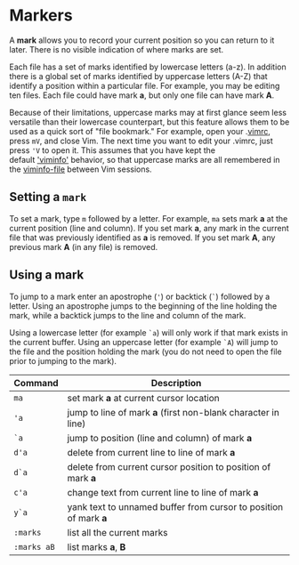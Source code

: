 # Markers


A **mark** allows you to record your current position so you can return to it later. There is no visible indication of where marks are set.

Each file has a set of marks identified by lowercase letters (a-z). In addition there is a global set of marks identified by uppercase letters (A-Z) that identify a position within a particular file. For example, you may be editing ten files. Each file could have mark **a**, but only one file can have mark **A**.

Because of their limitations, uppercase marks may at first glance seem less versatile than their lowercase counterpart, but this feature allows them to be used as a quick sort of "file bookmark." For example, open your .[vimrc](https://vim.fandom.com/wiki/Vimrc "Vimrc"), press `mV`, and close Vim. The next time you want to edit your .vimrc, just press `'V` to open it. This assumes that you have kept the default ['viminfo'](http://vimdoc.sourceforge.net/cgi-bin/help?tag=%27viminfo%27) behavior, so that uppercase marks are all remembered in the [viminfo-file](http://vimdoc.sourceforge.net/cgi-bin/help?tag=viminfo-file) between Vim sessions.

## Setting a `mark`
To set a mark, type `m` followed by a letter. For example, `ma` sets mark **a** at the current position (line and column). If you set mark **a**, any mark in the current file that was previously identified as **a** is removed. If you set mark **A**, any previous mark **A** (in any file) is removed.

## Using a mark
To jump to a mark enter an apostrophe (`'`) or backtick (`` ` ``) followed by a letter. Using an apostrophe jumps to the beginning of the line holding the mark, while a backtick jumps to the line and column of the mark.

Using a lowercase letter (for example `` `a ``) will only work if that mark exists in the current buffer. Using an uppercase letter (for example `` `A ``) will jump to the file and the position holding the mark (you do not need to open the file prior to jumping to the mark).

|Command|Description|
|---|---|
|`ma`|set mark **a** at current cursor location|
|`'a`|jump to line of mark **a** (first non-blank character in line)|
|`` `a ``|jump to position (line and column) of mark **a**|
|`d'a`|delete from current line to line of mark **a**|
|``d`a``|delete from current cursor position to position of mark **a**|
|`c'a`|change text from current line to line of mark **a**|
|``y`a``|yank text to unnamed buffer from cursor to position of mark **a**|
|`:marks`|list all the current marks|
|`:marks aB`|list marks **a**, **B**|

